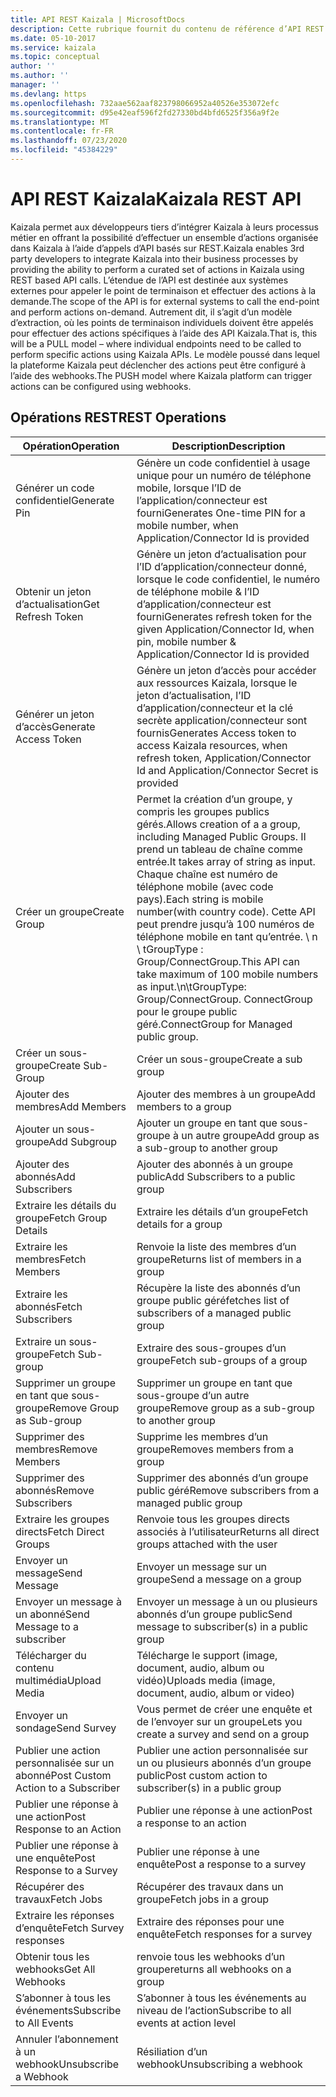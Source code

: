 ```yaml
---
title: API REST Kaizala | MicrosoftDocs
description: Cette rubrique fournit du contenu de référence d’API REST pour l’API Kaizala.
ms.date: 05-10-2017
ms.service: kaizala
ms.topic: conceptual
author: ''
ms.author: ''
manager: ''
ms.devlang: https
ms.openlocfilehash: 732aae562aaf823798066952a40526e353072efc
ms.sourcegitcommit: d95e42eaf596f2fd27330bd4bfd6525f356a9f2e
ms.translationtype: MT
ms.contentlocale: fr-FR
ms.lasthandoff: 07/23/2020
ms.locfileid: "45384229"
---
```

# <a name="kaizala-rest-api"></a><span data-ttu-id="9852b-103">API REST Kaizala</span><span class="sxs-lookup"><span data-stu-id="9852b-103">Kaizala REST API</span></span>

<span data-ttu-id="9852b-104">Kaizala permet aux développeurs tiers d’intégrer Kaizala à leurs processus métier en offrant la possibilité d’effectuer un ensemble d’actions organisée dans Kaizala à l’aide d’appels d’API basés sur REST.</span><span class="sxs-lookup"><span data-stu-id="9852b-104">Kaizala enables 3rd party developers to integrate Kaizala into their business processes by providing the ability to perform a curated set of actions in Kaizala using REST based API calls.</span></span> <span data-ttu-id="9852b-105">L’étendue de l’API est destinée aux systèmes externes pour appeler le point de terminaison et effectuer des actions à la demande.</span><span class="sxs-lookup"><span data-stu-id="9852b-105">The scope of the API is for external systems to call the end-point and perform actions on-demand.</span></span> <span data-ttu-id="9852b-106">Autrement dit, il s’agit d’un modèle d’extraction, où les points de terminaison individuels doivent être appelés pour effectuer des actions spécifiques à l’aide des API Kaizala.</span><span class="sxs-lookup"><span data-stu-id="9852b-106">That is, this will be a PULL model – where individual endpoints need to be called to perform specific actions using Kaizala APIs.</span></span> <span data-ttu-id="9852b-107">Le modèle poussé dans lequel la plateforme Kaizala peut déclencher des actions peut être configuré à l’aide des webhooks.</span><span class="sxs-lookup"><span data-stu-id="9852b-107">The PUSH model where Kaizala platform can trigger actions can be configured using webhooks.</span></span>

## <a name="rest-operations"></a><span data-ttu-id="9852b-108">Opérations REST</span><span class="sxs-lookup"><span data-stu-id="9852b-108">REST Operations</span></span>

| <span data-ttu-id="9852b-109">Opération</span><span class="sxs-lookup"><span data-stu-id="9852b-109">Operation</span></span> | <span data-ttu-id="9852b-110">Description</span><span class="sxs-lookup"><span data-stu-id="9852b-110">Description</span></span>                                                        |
|-----------------|--------------------------------------------------------------------|
| <span data-ttu-id="9852b-111">Générer un code confidentiel</span><span class="sxs-lookup"><span data-stu-id="9852b-111">Generate Pin</span></span> | <span data-ttu-id="9852b-112">Génère un code confidentiel à usage unique pour un numéro de téléphone mobile, lorsque l’ID de l’application/connecteur est fourni</span><span class="sxs-lookup"><span data-stu-id="9852b-112">Generates One-time PIN for a mobile number, when Application/Connector Id is provided</span></span> |
| <span data-ttu-id="9852b-113">Obtenir un jeton d’actualisation</span><span class="sxs-lookup"><span data-stu-id="9852b-113">Get Refresh Token</span></span> | <span data-ttu-id="9852b-114">Génère un jeton d’actualisation pour l’ID d’application/connecteur donné, lorsque le code confidentiel, le numéro de téléphone mobile & l’ID d’application/connecteur est fourni</span><span class="sxs-lookup"><span data-stu-id="9852b-114">Generates refresh token for the given Application/Connector Id, when pin, mobile number & Application/Connector Id is provided</span></span> |
| <span data-ttu-id="9852b-115">Générer un jeton d’accès</span><span class="sxs-lookup"><span data-stu-id="9852b-115">Generate Access Token</span></span> | <span data-ttu-id="9852b-116">Génère un jeton d’accès pour accéder aux ressources Kaizala, lorsque le jeton d’actualisation, l’ID d’application/connecteur et la clé secrète application/connecteur sont fournis</span><span class="sxs-lookup"><span data-stu-id="9852b-116">Generates Access token to access Kaizala resources, when refresh token, Application/Connector Id and Application/Connector Secret is provided</span></span> |
| <span data-ttu-id="9852b-117">Créer un groupe</span><span class="sxs-lookup"><span data-stu-id="9852b-117">Create Group</span></span> | <span data-ttu-id="9852b-118">Permet la création d’un groupe, y compris les groupes publics gérés.</span><span class="sxs-lookup"><span data-stu-id="9852b-118">Allows creation of a a group, including Managed Public Groups.</span></span> <span data-ttu-id="9852b-119">Il prend un tableau de chaîne comme entrée.</span><span class="sxs-lookup"><span data-stu-id="9852b-119">It takes array of string as input.</span></span> <span data-ttu-id="9852b-120">Chaque chaîne est numéro de téléphone mobile (avec code pays).</span><span class="sxs-lookup"><span data-stu-id="9852b-120">Each string is mobile number(with country code).</span></span> <span data-ttu-id="9852b-121">Cette API peut prendre jusqu’à 100 numéros de téléphone mobile en tant qu’entrée. \ n \ tGroupType : Group/ConnectGroup.</span><span class="sxs-lookup"><span data-stu-id="9852b-121">This API can take maximum of 100 mobile numbers as input.\n\tGroupType: Group/ConnectGroup.</span></span> <span data-ttu-id="9852b-122">ConnectGroup pour le groupe public géré.</span><span class="sxs-lookup"><span data-stu-id="9852b-122">ConnectGroup for Managed public group.</span></span> |
| <span data-ttu-id="9852b-123">Créer un sous-groupe</span><span class="sxs-lookup"><span data-stu-id="9852b-123">Create Sub-Group</span></span> | <span data-ttu-id="9852b-124">Créer un sous-groupe</span><span class="sxs-lookup"><span data-stu-id="9852b-124">Create a  sub group</span></span>  |
| <span data-ttu-id="9852b-125">Ajouter des membres</span><span class="sxs-lookup"><span data-stu-id="9852b-125">Add Members</span></span> | <span data-ttu-id="9852b-126">Ajouter des membres à un groupe</span><span class="sxs-lookup"><span data-stu-id="9852b-126">Add members to a group</span></span> |
| <span data-ttu-id="9852b-127">Ajouter un sous-groupe</span><span class="sxs-lookup"><span data-stu-id="9852b-127">Add Subgroup</span></span> | <span data-ttu-id="9852b-128">Ajouter un groupe en tant que sous-groupe à un autre groupe</span><span class="sxs-lookup"><span data-stu-id="9852b-128">Add group as a sub-group to another group</span></span> |
| <span data-ttu-id="9852b-129">Ajouter des abonnés</span><span class="sxs-lookup"><span data-stu-id="9852b-129">Add Subscribers</span></span> | <span data-ttu-id="9852b-130">Ajouter des abonnés à un groupe public</span><span class="sxs-lookup"><span data-stu-id="9852b-130">Add Subscribers to a public group</span></span> |
| <span data-ttu-id="9852b-131">Extraire les détails du groupe</span><span class="sxs-lookup"><span data-stu-id="9852b-131">Fetch Group Details</span></span> | <span data-ttu-id="9852b-132">Extraire les détails d’un groupe</span><span class="sxs-lookup"><span data-stu-id="9852b-132">Fetch details for a group</span></span> |
| <span data-ttu-id="9852b-133">Extraire les membres</span><span class="sxs-lookup"><span data-stu-id="9852b-133">Fetch Members</span></span> | <span data-ttu-id="9852b-134">Renvoie la liste des membres d’un groupe</span><span class="sxs-lookup"><span data-stu-id="9852b-134">Returns list of members in a group</span></span> |
| <span data-ttu-id="9852b-135">Extraire les abonnés</span><span class="sxs-lookup"><span data-stu-id="9852b-135">Fetch Subscribers</span></span> | <span data-ttu-id="9852b-136">Récupère la liste des abonnés d’un groupe public géré</span><span class="sxs-lookup"><span data-stu-id="9852b-136">fetches list of subscribers of a managed public group</span></span> |
| <span data-ttu-id="9852b-137">Extraire un sous-groupe</span><span class="sxs-lookup"><span data-stu-id="9852b-137">Fetch Sub-group</span></span> | <span data-ttu-id="9852b-138">Extraire des sous-groupes d’un groupe</span><span class="sxs-lookup"><span data-stu-id="9852b-138">Fetch sub-groups of a group</span></span> |
| <span data-ttu-id="9852b-139">Supprimer un groupe en tant que sous-groupe</span><span class="sxs-lookup"><span data-stu-id="9852b-139">Remove Group as Sub-group</span></span> | <span data-ttu-id="9852b-140">Supprimer un groupe en tant que sous-groupe d’un autre groupe</span><span class="sxs-lookup"><span data-stu-id="9852b-140">Remove group as a sub-group to another group</span></span> |
| <span data-ttu-id="9852b-141">Supprimer des membres</span><span class="sxs-lookup"><span data-stu-id="9852b-141">Remove Members</span></span> | <span data-ttu-id="9852b-142">Supprime les membres d’un groupe</span><span class="sxs-lookup"><span data-stu-id="9852b-142">Removes members from a group</span></span> |
| <span data-ttu-id="9852b-143">Supprimer des abonnés</span><span class="sxs-lookup"><span data-stu-id="9852b-143">Remove Subscribers</span></span> | <span data-ttu-id="9852b-144">Supprimer des abonnés d’un groupe public géré</span><span class="sxs-lookup"><span data-stu-id="9852b-144">Remove subscribers from a managed public group</span></span> |
| <span data-ttu-id="9852b-145">Extraire les groupes directs</span><span class="sxs-lookup"><span data-stu-id="9852b-145">Fetch Direct Groups</span></span> | <span data-ttu-id="9852b-146">Renvoie tous les groupes directs associés à l’utilisateur</span><span class="sxs-lookup"><span data-stu-id="9852b-146">Returns all direct groups attached with the user</span></span> |
| <span data-ttu-id="9852b-147">Envoyer un message</span><span class="sxs-lookup"><span data-stu-id="9852b-147">Send Message</span></span> | <span data-ttu-id="9852b-148">Envoyer un message sur un groupe</span><span class="sxs-lookup"><span data-stu-id="9852b-148">Send a message on a group</span></span> |
| <span data-ttu-id="9852b-149">Envoyer un message à un abonné</span><span class="sxs-lookup"><span data-stu-id="9852b-149">Send Message to a subscriber</span></span> | <span data-ttu-id="9852b-150">Envoyer un message à un ou plusieurs abonnés d’un groupe public</span><span class="sxs-lookup"><span data-stu-id="9852b-150">Send message to subscriber(s) in a public group</span></span> |
| <span data-ttu-id="9852b-151">Télécharger du contenu multimédia</span><span class="sxs-lookup"><span data-stu-id="9852b-151">Upload Media</span></span> | <span data-ttu-id="9852b-152">Télécharge le support (image, document, audio, album ou vidéo)</span><span class="sxs-lookup"><span data-stu-id="9852b-152">Uploads media (image, document, audio, album or video)</span></span> |
| <span data-ttu-id="9852b-153">Envoyer un sondage</span><span class="sxs-lookup"><span data-stu-id="9852b-153">Send Survey</span></span> | <span data-ttu-id="9852b-154">Vous permet de créer une enquête et de l’envoyer sur un groupe</span><span class="sxs-lookup"><span data-stu-id="9852b-154">Lets you create a survey and send on a group</span></span> |
| <span data-ttu-id="9852b-155">Publier une action personnalisée sur un abonné</span><span class="sxs-lookup"><span data-stu-id="9852b-155">Post  Custom Action to a Subscriber</span></span> | <span data-ttu-id="9852b-156">Publier une action personnalisée sur un ou plusieurs abonnés d’un groupe public</span><span class="sxs-lookup"><span data-stu-id="9852b-156">Post custom action to subscriber(s) in a public group</span></span> |
| <span data-ttu-id="9852b-157">Publier une réponse à une action</span><span class="sxs-lookup"><span data-stu-id="9852b-157">Post Response to an Action</span></span> | <span data-ttu-id="9852b-158">Publier une réponse à une action</span><span class="sxs-lookup"><span data-stu-id="9852b-158">Post a response to an action</span></span> |
| <span data-ttu-id="9852b-159">Publier une réponse à une enquête</span><span class="sxs-lookup"><span data-stu-id="9852b-159">Post Response to a Survey</span></span> | <span data-ttu-id="9852b-160">Publier une réponse à une enquête</span><span class="sxs-lookup"><span data-stu-id="9852b-160">Post a response to a survey</span></span> |
| <span data-ttu-id="9852b-161">Récupérer des travaux</span><span class="sxs-lookup"><span data-stu-id="9852b-161">Fetch Jobs</span></span> | <span data-ttu-id="9852b-162">Récupérer des travaux dans un groupe</span><span class="sxs-lookup"><span data-stu-id="9852b-162">Fetch jobs in a group</span></span> |
| <span data-ttu-id="9852b-163">Extraire les réponses d’enquête</span><span class="sxs-lookup"><span data-stu-id="9852b-163">Fetch Survey responses</span></span> | <span data-ttu-id="9852b-164">Extraire des réponses pour une enquête</span><span class="sxs-lookup"><span data-stu-id="9852b-164">Fetch responses for a survey</span></span> |
| <span data-ttu-id="9852b-165">Obtenir tous les webhooks</span><span class="sxs-lookup"><span data-stu-id="9852b-165">Get All Webhooks</span></span> | <span data-ttu-id="9852b-166">renvoie tous les webhooks d’un groupe</span><span class="sxs-lookup"><span data-stu-id="9852b-166">returns all webhooks on a group</span></span> |
| <span data-ttu-id="9852b-167">S’abonner à tous les événements</span><span class="sxs-lookup"><span data-stu-id="9852b-167">Subscribe to All Events</span></span> | <span data-ttu-id="9852b-168">S’abonner à tous les événements au niveau de l’action</span><span class="sxs-lookup"><span data-stu-id="9852b-168">Subscribe to all events at action level</span></span> |
| <span data-ttu-id="9852b-169">Annuler l’abonnement à un webhook</span><span class="sxs-lookup"><span data-stu-id="9852b-169">Unsubscribe a Webhook</span></span> | <span data-ttu-id="9852b-170">Résiliation d’un webhook</span><span class="sxs-lookup"><span data-stu-id="9852b-170">Unsubscribing a webhook</span></span> |
